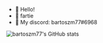- 👋 Hello!
- 👀 fartie
- 🌱 My discord: bartoszm77#6968

![bartoszm77's GitHub stats](https://github-readme-stats.vercel.app/api?username=B2RT0SZM77&show_icons=true&theme=tokyonight)

